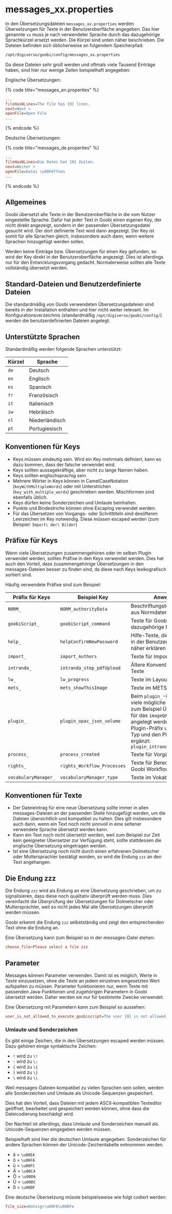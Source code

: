 # messages_xx.properties

In den Übersetzungsdateien `messages_xx.properties` werden Übersetzungen für Texte in der Benutzeroberfläche angegeben. Das hier genannte `xx` muss je nach verwendeter Sprache durch das dazugehörige Sprachkürzel ersetzt werden. Die Kürzel sind unten näher beschrieben. Die Dateien befinden sich üblicherweise an folgendem Speicherpfad:

```bash
/opt/digiverso/goobi/config/messages_xx.properties
```

Da diese Dateien sehr groß werden und oftmals viele Tausend Einträge haben, sind hier nur wenige Zeilen beispielhaft angegeben:

Englische Übersetzungen:

{% code title="messages_en.properties" %}
```ini
...
fileHasNLines=The file has {0} lines.
next=Next >
openFile=Open File
...
```
{% endcode %}

Deutsche Übersetzungen:

{% code title="messages_de.properties" %}
```ini
...
fileHasNLines=Die Datei hat {0} Zeilen.
next=Weiter >
openFile=Datei \u00F6ffnen
...
```
{% endcode %}

## Allgemeines

Goobi übersetzt alle Texte in der Benutzeroberfläche in die vom Nutzer eingestellte Sprache. Dafür hat jeder Text in Goobi einen eigenen Key, der nicht direkt angezeigt, sondern in der passenden Übersetzungsdatei gesucht wird. Der dort definierte Text wird dann angezeigt. Der Key ist somit für alle Sprachen gleich, insbesondere auch dann, wenn weitere Sprachen hinzugefügt werden sollen.

Werden keine Einträge bzw. Übersetzungen für einen Key gefunden, so wird der Key direkt in der Benutzeroberfläche angezeigt. Dies ist allerdings nur für den Entwicklungsvorgang gedacht. Normalerweise sollten alle Texte vollständig übersetzt werden.

## Standard-Dateien und Benutzerdefinierte Dateien

Die standardmäßig von Goobi verwendeten Übersetzungsdateien sind bereits in der Installation enthalten und hier nicht weiter relevant. Im Konfigurationsverzeichnis (standardmäßig `/opt/digiverso/goobi/config/`) werden die benutzerdefinierten Dateien angelegt.

## Unterstützte Sprachen

Standardmäßig werden folgende Sprachen unterstützt:

| Kürzel | Sprache        |
| ------ | -------------- |
| `de`   | Deutsch        |
| `en`   | Englisch       |
| `es`   | Spanisch       |
| `fr`   | Französisch    |
| `it`   | Italienisch    |
| `iw`   | Hebräisch      |
| `nl`   | Niederländisch |
| `pt`   | Portugiesisch  |

## Konventionen für Keys

* Keys müssen eindeutig sein. Wird ein Key mehrmals definiert, kann es dazu kommen, dass der falsche verwendet wird.
* Keys sollten aussagekräftige, aber nicht zu lange Namen haben.
* Keys sollten englischsprachig sein.
* Mehrere Wörter in Keys können in CamelCaseNotation (`keyWithMultipleWords`) oder mit Unterstrichen (`key_with_multiple_words`) geschrieben werden. Mischformen sind ebenfalls üblich.
* Keys dürfen keine Sonderzeichen und Umlaute beinhalten.
* Punkte und Bindestriche können ohne Escaping verwendet werden.
* Für das Übersetzen von Vorgangs- oder Schritttiteln sind desöfteren Leerzeichen im Key notwendig. Diese müssen escaped werden (zum Beispiel: `Import\ der\ Bilder`)

## Präfixe für Keys

Wenn viele Übersetzungen zusammengehören oder im selben Plugin verwendet werden, sollten Präfixe in den Keys verwendet werden. Dies hat auch den Vorteil, dass zusammengehörige Übersetzungen in den messages-Dateien besser zu finden sind, da diese nach Keys lexikografisch sortiert sind.

Häufig verwendete Präfixe sind zum Beispiel:

| Präfix für Keys      | Beispiel Key                | Anwendung |
| -------------------- | --------------------------- | ------------------------------------------------ |
| `NORM_`              | `NORM_authorityData`        | Beschriftungstexte für Daten aus Normdatenbanken |
| `goobiScript_`       | `goobiScript_command`       | Texte für GoobiScripts und dazugehörige Funktionen |
| `help_`              | `helpConfirmNewPassword`    | Hilfe-Texte, die die Funktionen in der Benutzeroberfläche näher erklären |
| `import_`            | `import_Authors`            | Texte für Import-Funktionen |
| `intranda_`          | `intranda_step_pdfUpload`   | Ältere Konvention für Plugin-Texte |
| `lw_`                | `lw_progress`               | Texte im LayoutWizzard |
| `mets_`              | `mets_showThisImage`        | Texte im METS-Editor |
| `plugin_`            | `plugin_opac_json_volume`   | Beim `plugin_`-Präfix gibt es viele mögliche Präfixe. Sollen zum Beispiel Übersetzungen für das `imageQA`-Plugin angelegt werden, so wird der Plugin-Präfix um den Plugin-Typ und den Plugin-Namen ergänzt: `plugin_intranda_step_imageQA_` |
| `process_`           | `process_created`           | Texte für Vorgänge |
| `rights_`            | `rights_Workflow_Processes` | Texte für Berechtigungen in Goobi Workflow oder Plugins |
| `vocabularyManager_` | `vocabularyManager_type`    | Texte im Vokabelmanager |

## Konventionen für Texte

* Der Dateieintrag für eine neue Übersetzung sollte immer in allen messages-Dateien an der passenden Stelle hinzugefügt werden, um die Dateien übersichtlich und kompatibel zu halten. Dies gilt insbesondere auch dann, wenn ein Text noch nicht sinnvoll in eine seltener verwendete Sprache übersetzt werden kann.
* Kann ein Text noch nicht übersetzt werden, weil zum Beispiel zur Zeit kein geeigneter Übersetzer zur Verfügung steht, sollte stattdessen die englische Übersetzung eingetragen werden.
* Ist eine Übersetzung noch nicht durch einen erfahrenen Dolmetscher oder Muttersprachler bestätigt worden, so wird die Endung `zzz` an den Text angehangen.

## Die Endung zzz

Die Endung `zzz` wird als Endung an eine Übersetzung geschrieben, um zu signalisieren, dass diese noch qualitativ überprüft werden muss. Dies vereinfacht die Überprüfung der Übersetzungen für Dolmetscher oder Muttersprachler, weil so nicht jedes Mal alle Übersetzungen überprüft werden müssen.

Goobi erkennt die Endung `zzz` selbstständig und zeigt den entsprechenden Text ohne die Endung an.

Eine Übersetzung kann zum Beispiel so in der messages-Datei stehen:

``` toml
choose_file=Please select a file zzz
```

## Parameter

Messages können Parameter verwenden. Damit ist es möglich, Werte in Texte einzusetzen, ohne die Texte an jedem einzelnen eingesetzten Wert aufspalten zu müssen. Parameter funktionieren nur, wenn Texte mit passenden Java-Funktionen und zugehörigen Parametern in Goobi übersetzt werden. Daher werden sie nur für bestimmte Zwecke verwendet.

Eine Übersetzung mit Parametern kann zum Beispiel so aussehen:

```ini
user_is_not_allowed_to_execute_goobiscript=The user {0} is not allowed to execute the goobi script {1}.
```

### Umlaute und Sonderzeichen

Es gibt einige Zeichen, die in den Übersetzungen escaped werden müssen. Dazu gehören einige syntaktische Zeichen:

* `!` wird zu `\!`
* `:` wird zu `\:`
* `{` wird zu `\{`
* `}` wird zu `\}`
* `\` wird zu `\\`

Weil messages-Dateien kompatibel zu vielen Sprachen sein sollen, werden alle Sonderzeichen und Umlaute als Unicode-Sequenzen gespeichert.

Dies hat den Vorteil, dass Dateien mit jedem ASCII-kompatiblen Texteditor geöffnet, bearbeitet und gespeichert werden können, ohne dass die Dateicodierung beschädigt wird.

Der Nachteil ist allerdings, dass Umlaute und Sonderzeichen manuell als Unicode-Sequenzen eingegeben werden müssen.

Beispielhaft sind hier die deutschen Umlaute angegeben. Sonderzeichen für andere Sprachen können der Unicode-Zeichentabelle entnommen werden.

* ä = `\u00E4`
* ö = `\u00F6`
* ü = `\u00FC`
* Ä = `\u00C4`
* Ö = `\u00D6`
* Ü = `\u00DC`
* ß = `\u00DF`

Eine deutsche Übersetzung müsste beispielsweise wie folgt codiert werden:

```ini
file_size=Dateigr\u00F6\u00DFe
```